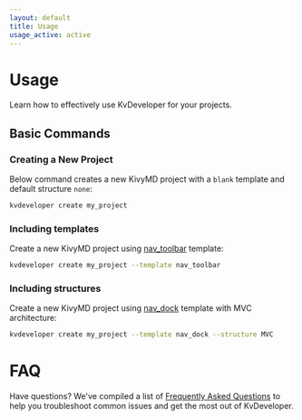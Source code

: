 ```yaml
---
layout: default
title: Usage
usage_active: active
---
```


# Usage

Learn how to effectively use KvDeveloper for your projects.

## Basic Commands

### Creating a New Project
Below command creates a new KivyMD project with a `blank` template and default structure `none`:

```bash
kvdeveloper create my_project
```

### Including templates
Create a new KivyMD project using [nav_toolbar](templates.md/#nav-toolbar) template:

```bash
kvdeveloper create my_project --template nav_toolbar
```

### Including structures
Create a new KivyMD project using [nav_dock](templates.md/#nav-dock) template with MVC architecture:

```bash
kvdeveloper create my_project --template nav_dock --structure MVC
```

# FAQ

Have questions? We've compiled a list of [Frequently Asked Questions](faqs.md) to help you troubleshoot common issues and get the most out of KvDeveloper.